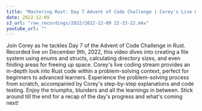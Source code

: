 ```yaml
---
title: "Mastering Rust: Day 7 Advent of Code Challenge | Corey's Live Coding Stream"
date: 2022-12-09
s3_url: "raw_recordings/2022/2022-12-09 22-33-22.mkv"
youtube_url: ""
---
```


Join Corey as he tackles Day 7 of the Advent of Code Challenge in Rust. Recorded live on December 9th, 2022, this video dives into creating a file system using enums and structs, calculating directory sizes, and even finding areas for freeing up space. Corey's live coding stream provides an in-depth look into Rust code within a problem-solving context, perfect for beginners to advanced learners. Experience the problem-solving process from scratch, accompanied by Corey's step-by-step explanations and code testing. Enjoy the triumphs, blunders and all the learnings in between. Stick around till the end for a recap of the day's progress and what's coming next!
